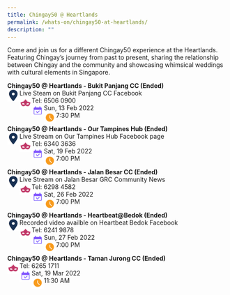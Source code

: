 ```yaml
---
title: Chingay50 @ Heartlands
permalink: /whats-on/chingay50-at-heartlands/
description: ""
---
```

Come and join us for a different Chingay50 experience at the Heartlands. Featuring Chingay’s journey from past to present, sharing the relationship between Chingay and the community and showcasing whimsical weddings with cultural elements in Singapore.

**Chingay50 @ Heartlands - Bukit Panjang CC (Ended)**<br>
<img src="/images/Heartlands/Pin.png" style="float:left; width:28px;height:28px">
Live Steam on Bukit Panjang CC Facebook<br>
<img src="/images/Heartlands/Tel.png" style="float:left; width:28px;height:28px">
Tel: 6506 0900<br>
<img src="/images/Heartlands/Cal.png" style="float:left; width:28px;height:28px">Sun, 13 Feb 2022<br>
<img src="/images/Heartlands/Clock.png" style="float:left; width:28px;height:28px">7:30 PM

**Chingay50 @ Heartlands - Our Tampines Hub (Ended)**<br>
<img src="/images/Heartlands/Pin.png" style="float:left; width:28px;height:28px">Live Stream on Our Tampines Hub Facebook page<br>
<img src="/images/Heartlands/Tel.png" style="float:left; width:28px;height:28px">Tel: 6340 3636<br>
<img src="/images/Heartlands/Cal.png" style="float:left; width:28px;height:28px">Sat, 19 Feb 2022<br>
<img src="/images/Heartlands/Clock.png" style="float:left; width:28px;height:28px">7:00 PM

**Chingay50 @ Heartlands - Jalan Besar CC (Ended)**<br>
<img src="/images/Heartlands/Pin.png" style="float:left; width:28px;height:28px">Live Stream on Jalan Besar GRC Community News<br>
<img src="/images/Heartlands/Tel.png" style="float:left; width:28px;height:28px">Tel: 6298 4582<br>
<img src="/images/Heartlands/Cal.png" style="float:left; width:28px;height:28px">Sat, 26 Feb 2022<br>
<img src="/images/Heartlands/Clock.png" style="float:left; width:28px;height:28px">7:00 PM

**Chingay50 @ Heartlands - Heartbeat@Bedok (Ended)**<br>
<img src="/images/Heartlands/Pin.png" style="float:left; width:28px;height:28px">Recorded video availble on Heartbeat Bedok Facebook <br>
<img src="/images/Heartlands/Tel.png" style="float:left; width:28px;height:28px">Tel: 6241 9878<br>
<img src="/images/Heartlands/Cal.png" style="float:left; width:28px;height:28px">Sun, 27 Feb 2022<br>
<img src="/images/Heartlands/Clock.png" style="float:left; width:28px;height:28px">7:00 PM

**Chingay50 @ Heartlands - Taman Jurong CC (Ended)**<br>
<img src="/images/Heartlands/Tel.png" style="float:left; width:28px;height:28px">Tel: 6265 1711<br>
<img src="/images/Heartlands/Cal.png" style="float:left; width:28px;height:28px">Sat, 19 Mar 2022<br>
<img src="/images/Heartlands/Clock.png" style="float:left; width:28px;height:28px">11:30 AM
